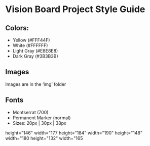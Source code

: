 # Vision Board Project Style Guide

## Colors:
- Yellow (#FFF44F)                   
- White (#FFFFFF)                     
- Light Gray (#E8E8E8)  
- Dark Gray (#3B3B3B)

## Images
Images are in the ‘img’ folder

## Fonts
- Montserrat (700)
- Permanent Marker (normal)
- Sizes: 20px | 30px | 38px

height="146" width="177
height="184" width="190"
height="148" width="180
height="132" width="165